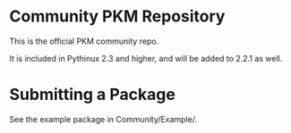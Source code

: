 # Community PKM Repository
This is the official PKM community repo. 

It is included in Pythinux 2.3 and higher, and will be added to 2.2.1 as well.
# Submitting a Package
See the example package in Community/Example/.
